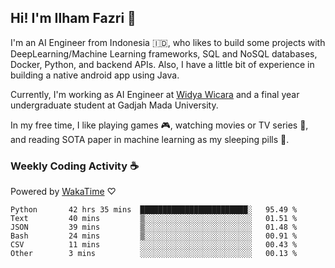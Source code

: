 ## Hi! I'm Ilham Fazri 👋

I'm an AI Engineer from Indonesia 🇮🇩, who likes to build some projects with DeepLearning/Machine Learning frameworks, SQL and NoSQL databases, Docker, Python, and backend APIs. Also, I have a little bit of experience in building a native android app using Java.

Currently, I'm working as AI Engineer at [Widya Wicara](https://widyawicara.com) and a final year undergraduate student at Gadjah Mada University. 

In my free time, I like playing games 🎮, watching movies or TV series 🍿, and reading SOTA paper in machine learning as my sleeping pills 💊. 

### Weekly Coding Activity ☕
Powered by [WakaTime](https://wakatime.com/) ♡
<!--START_SECTION:waka-->

```text
Python       42 hrs 35 mins  ████████████████████████░   95.49 %
Text         40 mins         ▒░░░░░░░░░░░░░░░░░░░░░░░░   01.51 %
JSON         39 mins         ▒░░░░░░░░░░░░░░░░░░░░░░░░   01.48 %
Bash         24 mins         ▒░░░░░░░░░░░░░░░░░░░░░░░░   00.91 %
CSV          11 mins         ░░░░░░░░░░░░░░░░░░░░░░░░░   00.43 %
Other        3 mins          ░░░░░░░░░░░░░░░░░░░░░░░░░   00.13 %
```

<!--END_SECTION:waka-->
